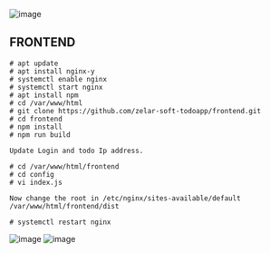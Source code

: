![image](https://user-images.githubusercontent.com/82637337/116817973-92b16a00-ab86-11eb-92cb-ae8966d54eea.png)
## FRONTEND
```
# apt update
# apt install nginx-y
# systemctl enable nginx 
# systemctl start nginx 
# apt install npm
# cd /var/www/html
# git clone https://github.com/zelar-soft-todoapp/frontend.git
# cd frontend
# npm install
# npm run build

Update Login and todo Ip address.

# cd /var/www/html/frontend
# cd config
# vi index.js

Now change the root in /etc/nginx/sites-available/default   /var/www/html/frontend/dist

# systemctl restart nginx
```

![image](https://user-images.githubusercontent.com/82637337/116817881-2e8ea600-ab86-11eb-8344-f759f7a3add4.png)
![image](https://user-images.githubusercontent.com/82637337/116817934-6564bc00-ab86-11eb-94af-67c4ac4a6c83.png)

